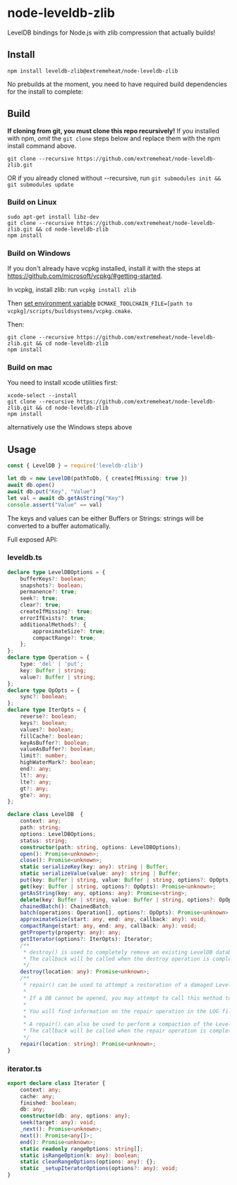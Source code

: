 # node-leveldb-zlib
LevelDB bindings for Node.js with zlib compression that actually builds!

## Install

`npm install leveldb-zlib@extremeheat/node-leveldb-zlib`

No prebuilds at the moment, you need to have required build dependencies for the install to complete:

## Build
**If cloning from git, you must clone this repo recursively!** If you installed with npm, *omit* the `git clone` steps below and replace them with the npm install command above.

`git clone --recursive https://github.com/extremeheat/node-leveldb-zlib.git`

OR if you already cloned without --recursive, run `git submodules init && git submodules update`

### Build on Linux
```
sudo apt-get install libz-dev
git clone --recursive https://github.com/extremeheat/node-leveldb-zlib.git && cd node-leveldb-zlib
npm install
```
### Build on Windows

If you don't already have vcpkg installed, install it with the steps at https://github.com/microsoft/vcpkg/#getting-started.

In vcpkg, install zlib: run `vcpkg install zlib`

Then [set environment variable](https://www.onmsft.com/how-to/how-to-set-an-environment-variable-in-windows-10) `DCMAKE_TOOLCHAIN_FILE=[path to vcpkg]/scripts/buildsystems/vcpkg.cmake`.

Then:
```
git clone --recursive https://github.com/extremeheat/node-leveldb-zlib.git && cd node-leveldb-zlib
npm install
```

### Build on mac

You need to install xcode utilities first:

```
xcode-select --install
git clone --recursive https://github.com/extremeheat/node-leveldb-zlib.git && cd node-leveldb-zlib
npm install
```

alternatively use the Windows steps above

## Usage


```ts
const { LevelDB } = require('leveldb-zlib')

let db = new LevelDB(pathToDb, { createIfMissing: true })
await db.open()
await db.put("Key", "Value")
let val = await db.getAsString("Key")
console.assert("Value" == val)
```

The keys and values can be either Buffers or Strings: strings will be converted to a buffer automatically.

Full exposed API:
### leveldb.ts
```ts
declare type LevelDBOptions = {
    bufferKeys?: boolean;
    snapshots?: boolean;
    permanence?: true;
    seek?: true;
    clear?: true;
    createIfMissing?: true;
    errorIfExists?: true;
    additionalMethods?: {
        approximateSize?: true;
        compactRange?: true;
    };
};
declare type Operation = {
    type: 'del' | 'put';
    key: Buffer | string;
    value?: Buffer | string;
};
declare type OpOpts = {
    sync?: boolean;
};
declare type IterOpts = {
    reverse?: boolean;
    keys?: boolean;
    values?: boolean;
    fillCache?: boolean;
    keyAsBuffer?: boolean;
    valueAsBuffer?: boolean;
    limit?: number;
    highWaterMark?: boolean;
    end?: any;
    lt?: any;
    lte?: any;
    gt?: any;
    gte?: any;
};

declare class LevelDB  {
    context: any;
    path: string;
    options: LevelDBOptions;
    status: string;
    constructor(path: string, options: LevelDBOptions);
    open(): Promise<unknown>;
    close(): Promise<unknown>;
    static serializeKey(key: any): string | Buffer;
    static serializeValue(value: any): string | Buffer;
    put(key: Buffer | string, value: Buffer | string, options?: OpOpts): Promise<unknown>;
    get(key: Buffer | string, options?: OpOpts): Promise<unknown>;
    getAsString(key: any, options: any): Promise<string>;
    delete(key: Buffer | string, value: Buffer | string, options?: OpOpts): Promise<unknown>;
    chainedBatch(): ChainedBatch;
    batch(operations: Operation[], options?: OpOpts): Promise<unknown>;
    approximateSize(start: any, end: any, callback: any): void;
    compactRange(start: any, end: any, callback: any): void;
    getProperty(property: any): any;
    getIterator(options?: IterOpts): Iterator;
    /**
     * destroy() is used to completely remove an existing LevelDB database directory. You can use this function in place of a full directory rm if you want to be sure to only remove LevelDB-related files. If the directory only contains LevelDB files, the directory itself will be removed as well. If there are additional, non-LevelDB files in the directory, those files, and the directory, will be left alone.
     * The callback will be called when the destroy operation is complete, with a possible error argument.
     */
    destroy(location: any): Promise<unknown>;
    /**
     * repair() can be used to attempt a restoration of a damaged LevelDB store. From the LevelDB documentation:
     *
     * If a DB cannot be opened, you may attempt to call this method to resurrect as much of the contents of the database as possible. Some data may be lost, so be careful when calling this function on a database that contains important information.
     *
     * You will find information on the repair operation in the LOG file inside the store directory.
     *
     * A repair() can also be used to perform a compaction of the LevelDB log into table files.
     * The callback will be called when the repair operation is complete, with a possible error argument.
     */
    repair(location: string): Promise<unknown>;
}
```

### iterator.ts
```ts
export declare class Iterator {
    context: any;
    cache: any;
    finished: boolean;
    db: any;
    constructor(db: any, options: any);
    seek(target: any): void;
    _next(): Promise<unknown>;
    next(): Promise<any[]>;
    end(): Promise<unknown>;
    static readonly rangeOptions: string[];
    static isRangeOption(k: any): boolean;
    static cleanRangeOptions(options: any): {};
    static _setupIteratorOptions(options?: any): void;
}
```
